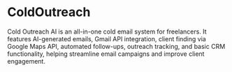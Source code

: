 # ColdOutreach
Cold Outreach AI is an all-in-one cold email system for freelancers. It features AI-generated emails, Gmail API integration, client finding via Google Maps API, automated follow-ups, outreach tracking, and basic CRM functionality, helping streamline email campaigns and improve client engagement.
